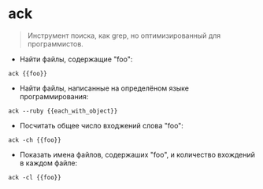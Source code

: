 # ack

> Инструмент поиска, как grep, но оптимизированный для программистов.

- Найти файлы, содержащие "foo":

`ack {{foo}}`

- Найти файлы, написанные на определёном языке программирования:

`ack --ruby {{each_with_object}}`

- Посчитать общее число входжений слова "foo":

`ack -ch {{foo}}`

- Показать имена файлов, содержаших "foo", и количество вхождений в каждом файле:

`ack -cl {{foo}}`
